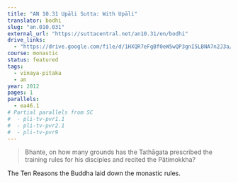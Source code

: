 ```yaml
---
title: "AN 10.31 Upāli Sutta: With Upāli"
translator: bodhi
slug: "an.010.031"
external_url: "https://suttacentral.net/an10.31/en/bodhi"
drive_links:
  - "https://drive.google.com/file/d/1HXQR7eFgBf0eW5wQP3gnI5LBNA7n2J3a/view?usp=drivesdk"
course: monastic
status: featured
tags:
  - vinaya-pitaka
  - an
year: 2012
pages: 1
parallels:
  - ea46.1
# Partial parallels from SC
#  - pli-tv-pvr1.1
#  - pli-tv-pvr2.1
#  - pli-tv-pvr9
---
```


> Bhante, on how many grounds has the Tathāgata prescribed the training rules for his disciples and recited the Pātimokkha?

The Ten Reasons the Buddha laid down the monastic rules.
